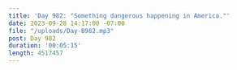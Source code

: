 ```yaml
---
title: 'Day 982: "Something dangerous happening in America."'
date: 2023-09-28 14:17:00 -07:00
file: "/uploads/Day-B982.mp3"
post: Day 982
duration: '00:05:15'
length: 4517457
---
```


